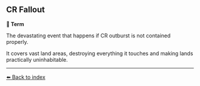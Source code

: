 ## CR Fallout

**📑 Term**

The devastating event that happens if CR outburst is not contained properly.

It covers vast land areas, destroying everything it touches and making lands practically uninhabitable.


----------
[⬅️ Back to index](../#17b0_s)